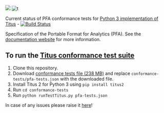[![](https://img.shields.io/badge/python-3.4%20|%203.5%20|%203.6%20|%203.7%20|%203.8-blue.svg)](https://www.python.org/download/) ![t](https://img.shields.io/badge/maintained-yes-green.svg) 

Current status of PFA conformance tests for [Python 3 implementation of Titus]( https://github.com/animator/titus2.git) - [![Build Status](https://travis-ci.org/animator/pfa.svg?branch=master)](https://travis-ci.org/animator/pfa)

Specification of the Portable Format for Analytics (PFA). See the [documentation website](http://dmg.org/pfa/index.html) for more information.

## To run the [Titus conformance test suite](http://dmg.org/pfa/docs/conformance/)
1) Clone this repository.
2) Download [conformance tests file (238 MB)](http://github.com/datamininggroup/pfa/releases/download/0.8.1/pfa-tests.json) and replace `conformance-tests/pfa-tests.json` with the downloaded file.
3) Install Titus 2 for Python 3 using `pip install titus2`
4) Run `cd conformance-tests`  
5) Run `python runTestTitus.py pfa-tests.json`

In case of any issues please raise it [here](https://github.com/animator/pfa/issues)!
